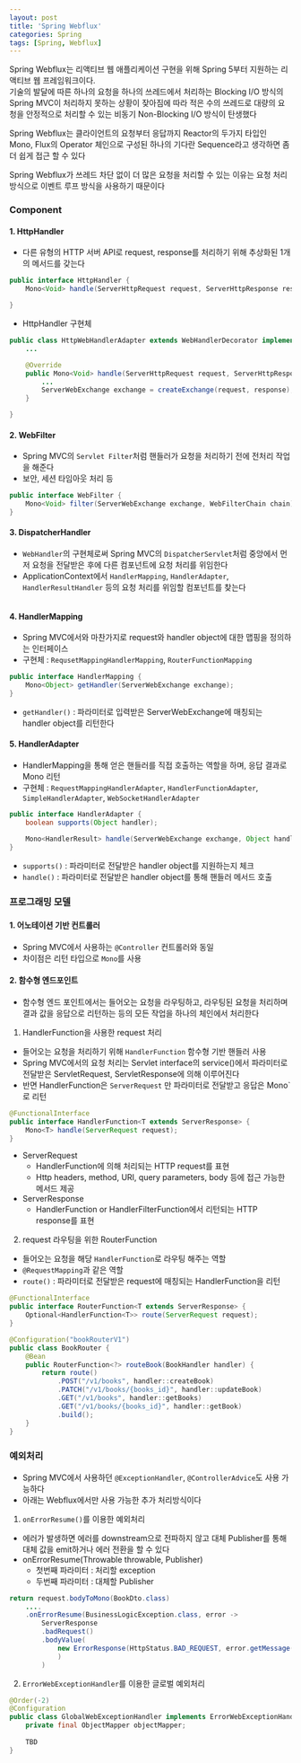 ```yaml
---
layout: post
title: 'Spring Webflux'
categories: Spring
tags: [Spring, Webflux]
---
```

Spring Webflux는 리액티브 웹 애플리케이션 구현을 위해 Spring 5부터 지원하는 리액티브 웹 프레임워크이다.  
기술의 발달에 따른 하나의 요청을 하나의 쓰레드에서 처리하는 Blocking I/O 방식의 Spring MVC이 처리하지 못하는 상황이 잦아짐에 따라 적은 수의 쓰레드로 대량의 요청을 안정적으로 처리할 수 있는 비동기 Non-Blocking I/O 방식이 탄생했다

Spring Webflux는 클라이언트의 요청부터 응답까지 Reactor의 두가지 타입인 Mono, Flux의 Operator 체인으로 구성된 하나의 기다란 Sequence라고 생각하면 좀 더 쉽게 접근 할 수 있다

Spring Webflux가 쓰레드 차단 없이 더 많은 요청을 처리할 수 있는 이유는 요청 처리 방식으로 이벤트 루프 방식을 사용하기 때문이다

### Component

#### 1. HttpHandler
- 다른 유형의 HTTP 서버 API로 request, response를 처리하기 위해 추상화된 1개의 메서드를 갖는다

```java
public interface HttpHandler {
	Mono<Void> handle(ServerHttpRequest request, ServerHttpResponse response);

}
```


- HttpHandler 구현체

```java
public class HttpWebHandlerAdapter extends WebHandlerDecorator implements HttpHandler {
	...

	@Override
	public Mono<Void> handle(ServerHttpRequest request, ServerHttpResponse response) {
		...
		ServerWebExchange exchange = createExchange(request, response);
	}

}
```


#### 2. WebFilter
- Spring MVC의 `Servlet Filter`처럼 핸들러가 요청을 처리하기 전에 전처리 작업을 해준다
- 보안, 세션 타임아웃 처리 등

```java
public interface WebFilter {
	Mono<Void> filter(ServerWebExchange exchange, WebFilterChain chain);
}
```


#### 3. DispatcherHandler
- `WebHandler`의 구현체로써 Spring MVC의 `DispatcherServlet`처럼 중앙에서 먼저 요청을 전달받은 후에 다른 컴포넌트에 요청 처리를 위임한다
- ApplicationContext에서 `HandlerMapping`, `HandlerAdapter`, `HandlerResultHandler` 등의 요청 처리를 위임할 컴포넌트를 찾는다

```java

```


#### 4. HandlerMapping
- Spring MVC에서와 마찬가지로 request와 handler object에 대한 맵핑을 정의하는 인터페이스
- 구현체 : `RequsetMappingHandlerMapping`, `RouterFunctionMapping`

```java
public interface HandlerMapping {
	Mono<Object> getHandler(ServerWebExchange exchange);
}
```

- `getHandler()` : 파라미터로 입력받은 ServerWebExchange에 매칭되는 handler object를 리턴한다

#### 5. HandlerAdapter
- HandlerMapping을 통해 얻은 핸들러를 직접 호출하는 역할을 하며, 응답 결과로 Mono<HandlerResult> 리턴
- 구현체 : `RequestMappingHandlerAdapter`, `HandlerFunctionAdapter`, `SimpleHandlerAdapter`, `WebSocketHandlerAdapter`

```java
public interface HandlerAdapter {
	boolean supports(Object handler);

	Mono<HandlerResult> handle(ServerWebExchange exchange, Object handler);
}
```

- `supports()` : 파라미터로 전달받은 handler object를 지원하는지 체크
- `handle()` : 파라미터로 전달받은 handler object를 통해 핸들러 메서드 호출


### 프로그래밍 모델
#### 1. 어노테이션 기반 컨트롤러
- Spring MVC에서 사용하는 `@Controller` 컨트롤러와 동일
- 차이점은 리턴 타입으로 `Mono`를 사용


#### 2. 함수형 엔드포인트
- 함수형 엔드 포인트에서는 들어오는 요청을 라우팅하고, 라우팅된 요청을 처리하며 결과 값을 응답으로 리턴하는 등의 모든 작업을 하나의 체인에서 처리한다

1. HandlerFunction을 사용한 request 처리
- 들어오는 요청을 처리하기 위해 `HandlerFunction` 함수형 기반 핸들러 사용
- Spring MVC에서의 요청 처리는 Servlet interface의 service()에서 파라미터로 전달받은 ServletRequest, ServletResponse에 의해 이루어진다
- 반면 HandlerFunction은 `ServerRequest` 만 파라미터로 전달받고 응답은 Mono<ServerResponse>` 로 리턴

```java
@FunctionalInterface
public interface HandlerFunction<T extends ServerResponse> {
	Mono<T> handle(ServerRequest request);
}
```

- ServerRequest 
  - HandlerFunction에 의해 처리되는 HTTP request를 표현
  - Http headers, method, URI, query parameters, body 등에 접근 가능한 메서드 제공
- ServerResponse 
  - HandlerFunction or HandlerFilterFunction에서 리턴되는 HTTP response를 표현


2. request 라우팅을 위한 RouterFunction
- 들어오는 요청을 해당 `HandlerFunction`로 라우팅 해주는 역할
- `@RequestMapping`과 같은 역할
- `route()` : 파라미터로 전달받은 request에 매칭되는 HandlerFunction을 리턴

```java
@FunctionalInterface
public interface RouterFunction<T extends ServerResponse> {
	Optional<HandlerFunction<T>> route(ServerRequest request);
}
```

```java
@Configuration("bookRouterV1")
public class BookRouter {
	@Bean
	public RouterFunction<?> routeBook(BookHandler handler) {
		return route()
		    .POST("/v1/books", handler::createBook)
			.PATCH("/v1/books/{books_id}", handler::updateBook)
			.GET("/v1/books", handler::getBooks)
			.GET("/v1/books/{books_id}", handler::getBook)
			.build();
	}
}
```

### 예외처리
- Spring MVC에서 사용하던 `@ExceptionHandler`, `@ControllerAdvice`도 사용 가능하다
- 아래는 Webflux에서만 사용 가능한 추가 처리방식이다

1. `onErrorResume()`를 이용한 예외처리
- 에러가 발생하면 에러를 downstream으로 전파하지 않고 대체 Publisher를 통해 대체 값을 emit하거나 에러 전환을 할 수 있다
- onErrorResume(Throwable throwable, Publisher)
  - 첫번째 파라미터 : 처리할 exception
  - 두번째 파라미터 : 대체할 Publisher

```java
return request.bodyToMono(BookDto.class)
    ....
	.onErrorResume(BusinessLogicException.class, error -> 
	    ServerResponse
		.badRequest()
		.bodyValue(
			new ErrorResponse(HttpStatus.BAD_REQUEST, error.getMessage())
			)
		)
```

2. `ErrorWebExceptionHandler`를 이용한 글로벌 예외처리

```java
@Order(-2)
@Configuration
public class GlobalWebExceptionHandler implements ErrorWebExceptionHandler {
    private final ObjectMapper objectMapper;
	
	TBD
}
```